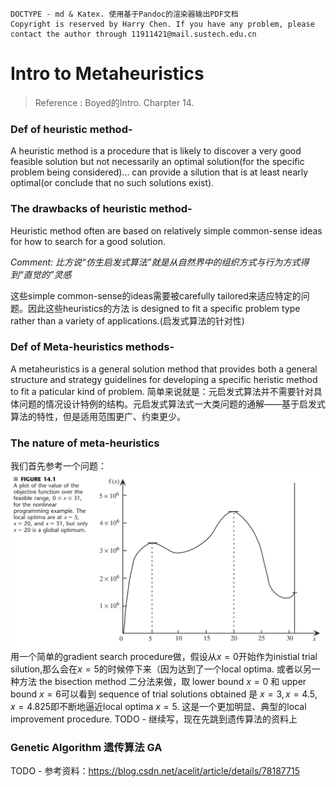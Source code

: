 
````
DOCTYPE - md & Katex. 使用基于Pandoc的渲染器输出PDF文档
Copyright is reserved by Harry Chen. If you have any problem, please contact the author through 11911421@mail.sustech.edu.cn
````

# Intro to Metaheuristics
> Reference : Boyed的Intro. Charpter 14.


### Def of heuristic method- 

A heuristic method is a procedure that is likely to discover a very good feasible solution but not necessarily an optimal solution(for the specific problem being considered)... can provide a silution that is at least nearly optimal(or conclude that no such solutions exist).

### The drawbacks of heuristic method- 

Heuristic method often are based on relatively simple common-sense ideas for how to search for a good solution.

*Comment: 比方说“仿生启发式算法”就是从自然界中的组织方式与行为方式得到“直觉的”灵感*

这些simple common-sense的ideas需要被carefully tailored来适应特定的问题。因此这些heuristics的方法 is designed to fit a specific problem type rather than a variety of applications.(启发式算法的针对性)

### Def of Meta-heuristics methods-

A metaheuristics is a general solution method that provides both a general structure and strategy guidelines for developing a specific heristic method to fit a paticular kind of problem.
简单来说就是：元启发式算法并不需要针对具体问题的情况设计特例的结构。元启发式算法式一大类问题的通解——基于启发式算法的特性，但是适用范围更广、约束更少。

### The nature of meta-heuristics
我们首先参考一个问题：
![](source/img/Reference-Chapter14-figure14.1.png)
用一个简单的gradient search procedure做，假设从$x=0$开始作为inistial trial silution,那么会在$x=5$的时候停下来（因为达到了一个local optima.
或者以另一种方法 the bisection method 二分法来做，取 lower bound $x=0$ 和 upper bound $x=6$可以看到 sequence of trial solutions obtained 是 $x=3, x=4.5, x=4.825$即不断地逼近local optima $x=5$. 这是一个更加明显、典型的local improvement procedure.
TODO - 继续写，现在先跳到遗传算法的资料上

### Genetic Algorithm 遗传算法 GA

TODO - 参考资料：https://blog.csdn.net/acelit/article/details/78187715
